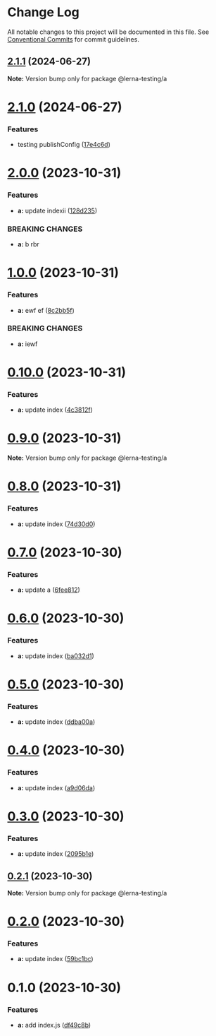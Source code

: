 # Change Log

All notable changes to this project will be documented in this file.
See [Conventional Commits](https://conventionalcommits.org) for commit guidelines.

## [2.1.1](https://github.com/geekact/lerna-testing/compare/v2.1.0...v2.1.1) (2024-06-27)

**Note:** Version bump only for package @lerna-testing/a





# [2.1.0](https://github.com/geekact/lerna-testing/compare/v2.0.0...v2.1.0) (2024-06-27)


### Features

* testing publishConfig ([17e4c6d](https://github.com/geekact/lerna-testing/commit/17e4c6dcc6e809c780822a8e23185ca9a8b4a602))





# [2.0.0](https://github.com/geekact/lerna-testing/compare/v1.0.0...v2.0.0) (2023-10-31)


### Features

* **a:** update indexii ([128d235](https://github.com/geekact/lerna-testing/commit/128d235db01ccde50f6f44687ed838a170f22f2f))


### BREAKING CHANGES

* **a:** b rbr





# [1.0.0](https://github.com/geekact/lerna-testing/compare/v0.10.0...v1.0.0) (2023-10-31)


### Features

* **a:** ewf ef ([8c2bb5f](https://github.com/geekact/lerna-testing/commit/8c2bb5fc9e8693f79b53eb913e21b04e68ce72ee))


### BREAKING CHANGES

* **a:** iewf





# [0.10.0](https://github.com/geekact/lerna-testing/compare/v0.9.0...v0.10.0) (2023-10-31)


### Features

* **a:** update index ([4c3812f](https://github.com/geekact/lerna-testing/commit/4c3812fe50f381fcdfc3c0528d11a731e012c2dd))





# [0.9.0](https://github.com/geekact/lerna-testing/compare/v0.8.0...v0.9.0) (2023-10-31)

**Note:** Version bump only for package @lerna-testing/a





# [0.8.0](https://github.com/geekact/lerna-testing/compare/v0.7.0...v0.8.0) (2023-10-31)


### Features

* **a:** update index ([74d30d0](https://github.com/geekact/lerna-testing/commit/74d30d00463fa3f648e95ee4d190e162bf66bd20))





# [0.7.0](https://github.com/geekact/lerna-testing/compare/v0.6.0...v0.7.0) (2023-10-30)


### Features

* **a:** update a ([6fee812](https://github.com/geekact/lerna-testing/commit/6fee81266bd9ccf43dcce00e72cae01b44afef8d))





# [0.6.0](https://github.com/geekact/lerna-testing/compare/v0.5.0...v0.6.0) (2023-10-30)


### Features

* **a:** update index ([ba032d1](https://github.com/geekact/lerna-testing/commit/ba032d1e425120be031b238ab982e468dab6de91))





# [0.5.0](https://github.com/geekact/lerna-testing/compare/v0.4.0...v0.5.0) (2023-10-30)


### Features

* **a:** update index ([ddba00a](https://github.com/geekact/lerna-testing/commit/ddba00a6db26c6c3195bb64bb860598cc30e84c8))





# [0.4.0](https://github.com/geekact/lerna-testing/compare/v0.3.0...v0.4.0) (2023-10-30)


### Features

* **a:** update index ([a9d06da](https://github.com/geekact/lerna-testing/commit/a9d06da41c54bb2cc607c3863dc9dc2d4b7dc37b))





# [0.3.0](https://github.com/geekact/lerna-testing/compare/v0.2.1...v0.3.0) (2023-10-30)


### Features

* **a:** update index ([2095b1e](https://github.com/geekact/lerna-testing/commit/2095b1e9fe7c574d5fc23d3f55144f5f1959fee6))





## [0.2.1](https://github.com/geekact/lerna-testing/compare/v0.2.0...v0.2.1) (2023-10-30)

**Note:** Version bump only for package @lerna-testing/a





# [0.2.0](https://github.com/geekact/lerna-testing/compare/v0.1.0...v0.2.0) (2023-10-30)


### Features

* **a:** update index ([59bc1bc](https://github.com/geekact/lerna-testing/commit/59bc1bc48d19182dc85acd3899ae6e3b5506197a))





# 0.1.0 (2023-10-30)


### Features

* **a:** add index.js ([df49c8b](https://github.com/geekact/lerna-testing/commit/df49c8bcbd28ba960e06089bf5fa1de8433de443))
